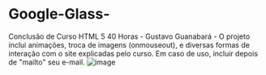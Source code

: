 # Google-Glass-
Conclusão de Curso HTML 5 40 Horas - Gustavo Guanabará -
O projeto inclui animações, troca de imagens (onmouseout), e diversas formas de interação com o site explicadas pelo curso.
Em caso de uso, incluir depois de "mailto" seu e-mail.
![image](https://github.com/CarlosAle26/Google-Glass-/assets/147242086/464ed98d-9059-499c-9dbe-b8a9d17bb19b)
